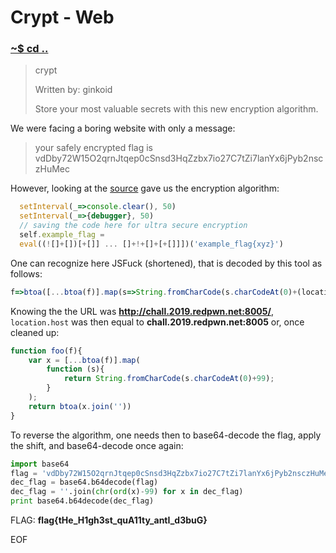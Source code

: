 # Crypt - Web

### [~$ cd ..](../)

>crypt
>
>Written by: ginkoid
>
>Store your most valuable secrets with this new encryption algorithm.

We were facing a boring website with only a message:

> your safely encrypted flag is vdDby72W15O2qrnJtqep0cSnsd3HqZzbx7io27C7tZi7lanYx6jPyb2nsczHuMec

However, looking at the [source](crypt.html) gave us the encryption algorithm:

```js
  setInterval(_=>console.clear(), 50)
  setInterval(_=>{debugger}, 50)
  // saving the code here for ultra secure encryption
  self.example_flag =
  eval((![]+[])[+[]] ... []+!+[]+[+[]]])('example_flag{xyz}')
```

One can recognize here JSFuck (shortened), that is decoded by this tool as follows:

```js
f=>btoa([...btoa(f)].map(s=>String.fromCharCode(s.charCodeAt(0)+(location.host.charCodeAt(0)%location.host.charCodeAt(3)))).join(''))
```

Knowing the the URL was **http://chall.2019.redpwn.net:8005/**, `location.host` was then equal to **chall.2019.redpwn.net:8005**
or, once cleaned up:

```js
function foo(f){
    var x = [...btoa(f)].map(
        function (s){
            return String.fromCharCode(s.charCodeAt(0)+99);
        }
    );
    return btoa(x.join(''))
}
```

To reverse the algorithm, one needs then to base64-decode the flag, apply the shift, and base64-decode once again:

```python
import base64
flag = 'vdDby72W15O2qrnJtqep0cSnsd3HqZzbx7io27C7tZi7lanYx6jPyb2nsczHuMec'
dec_flag = base64.b64decode(flag)
dec_flag = ''.join(chr(ord(x)-99) for x in dec_flag)
print base64.b64decode(dec_flag)
```

FLAG: **flag{tHe_H1gh3st_quA11ty_antI_d3buG}**

EOF
